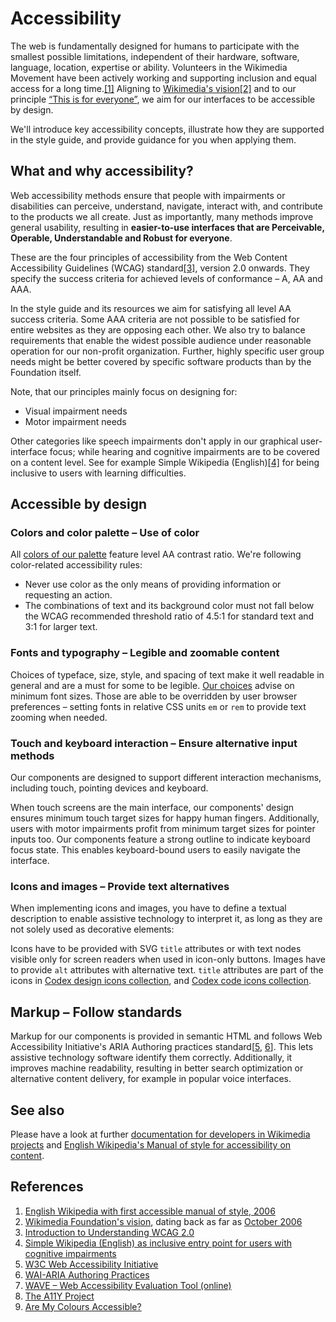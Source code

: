 # Accessibility

The web is fundamentally designed for humans to participate with the smallest possible limitations,
independent of their hardware, software, language, location, expertise or ability. Volunteers in
the Wikimedia Movement have been actively working and supporting inclusion and equal access for a
long time.[[1]](#ref1) Aligning to [Wikimedia's vision](https://meta.wikimedia.org/wiki/Vision)[[2]](#ref2)
and to our principle [“This is for everyone”](./design-principles-overview.md#this-is-for-everyone),
we aim for our interfaces to be accessible by design.

We'll introduce key accessibility concepts, illustrate how they are supported in the style guide,
and provide guidance for you when applying them.

## What and why accessibility?

Web accessibility methods ensure that people with impairments or disabilities can perceive,
understand, navigate, interact with, and contribute to the products we all create. Just as
importantly, many methods improve general usability, resulting in **easier-to-use interfaces that
are Perceivable, Operable, Understandable and Robust for everyone**.

These are the four principles of accessibility from the Web Content Accessibility Guidelines (WCAG)
standard[[3]](#ref3), version 2.0 onwards. They specify the success criteria for achieved levels of
conformance – A, AA and AAA.

In the style guide and its resources we aim for satisfying all level AA success criteria. Some AAA
criteria are not possible to be satisfied for entire websites as they are opposing each other. We
also try to balance requirements that enable the widest possible audience under reasonable
operation for our non-profit organization. Further, highly specific user group needs might be
better covered by specific software products than by the Foundation itself.

Note, that our principles mainly focus on designing for:
- Visual impairment needs
- Motor impairment needs

Other categories like speech impairments don't apply in our graphical user-interface focus; while
hearing and cognitive impairments are to be covered on a content level. See for example Simple
Wikipedia (English)[[4]](#ref4) for being inclusive to users with learning difficulties.

## Accessible by design

### Colors and color palette – Use of color

All [colors of our palette](./colors.md) feature level AA contrast ratio. We're following
color-related accessibility rules:
- Never use color as the only means of providing information or requesting an action.
- The combinations of text and its background color must not fall below the WCAG recommended
  threshold ratio of 4.5:1 for standard text and 3:1 for larger text.

### Fonts and typography – Legible and zoomable content

Choices of typeface, size, style, and spacing of text make it well readable in general and are a
must for some to be legible. [Our choices](./typography.md) advise on minimum font sizes. Those are
able to be overridden by user browser preferences – setting fonts in relative CSS units `em` or
`rem` to provide text zooming when needed.

### Touch and keyboard interaction – Ensure alternative input methods

Our components are designed to support different interaction mechanisms, including touch, pointing
devices and keyboard.

When touch screens are the main interface, our components' design ensures minimum touch target
sizes for happy human fingers. Additionally, users with motor impairments profit from minimum
target sizes for pointer inputs too. Our components feature a strong outline to indicate keyboard
focus state. This enables keyboard-bound users to easily navigate the interface.

### Icons and images – Provide text alternatives

When implementing icons and images, you have to define a textual description to enable assistive
technology to interpret it, as long as they are not solely used as decorative elements:

Icons have to be provided with SVG `title` attributes or with text nodes visible only for screen
readers when used in icon-only buttons. Images have to provide `alt` attributes with alternative
text. `title` attributes are part of the icons in [Codex design icons collection](https://www.figma.com/file/1lT9LKOK6wiHLnpraMjP3E/%E2%9D%96-Assets-(Icons%2C-Logos%2C-Illustrations)?node-id=3295-13631&t=tCnScN5seG6SsegW-11),
and [Codex code icons collection](../icons/all-icons.md).

## Markup – Follow standards

Markup for our components is provided in semantic HTML and follows Web Accessibility Initiative's
ARIA Authoring practices standard[[5](#ref5), [6](#ref6)]. This lets assistive technology software
identify them correctly. Additionally, it improves machine readability, resulting in better search
optimization or alternative content delivery, for example in popular voice interfaces.

## See also
Please have a look at further [documentation for developers in Wikimedia projects](https://www.mediawiki.org/wiki/Accessibility_guide_for_developers)
and [English Wikipedia's Manual of style for accessibility on content](https://en.wikipedia.org/wiki/Wikipedia:Manual_of_Style/Accessibility).

## References

1. <span id="ref1">[English Wikipedia with first accessible manual of style, 2006](https://en.wikipedia.org/wiki/Wikipedia:Manual_of_Style/Accessibility)</span>
2. <span id="ref2">[Wikimedia Foundation's vision](https://meta.wikimedia.org/wiki/Vision), dating back as far as [October 2006](https://meta.wikimedia.org/w/index.php?title=Vision&oldid=469703)</span>
3. <span id="ref3">[Introduction to Understanding WCAG 2.0](https://www.w3.org/TR/UNDERSTANDING-WCAG20/intro.html#introduction-fourprincs-head)</span>
4. <span id="ref4">[Simple Wikipedia (English) as inclusive entry point for users with cognitive impairments](https://simple.wikipedia.org/wiki/Main_Page)</span>
5. <span id="ref5">[W3C Web Accessibility Initiative](https://www.w3.org/WAI)</span>
6. <span id="ref6">[WAI-ARIA Authoring Practices](https://www.w3.org/TR/wai-aria-practices-1.2/)</span>
7. <span id="ref7">[WAVE – Web Accessibility Evaluation Tool (online)](https://wave.webaim.org/)</span>
8. <span id="ref8">[The A11Y Project](https://a11yproject.com/)</span>
9. <span id="ref9">[Are My Colours Accessible?](http://www.aremycoloursaccessible.com/)</span>
